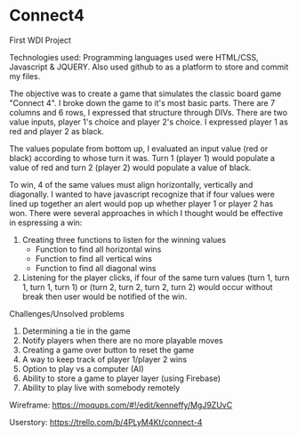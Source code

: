 # Connect4
First WDI Project

Technologies used:
Programming languages used were HTML/CSS, Javascript & JQUERY. Also used github to as a platform to store and commit my files. 

The objective was to create a game that simulates the classic board game "Connect 4". I broke down the game to it's most basic parts. There are 7 columns and 6 rows, I expressed that structure through DIVs. There are two value inputs, player 1's choice and player 2's choice. I expressed player 1 as red and player 2 as black. 

The values populate from bottom up, I evaluated an input value (red or black) according to whose turn it was. Turn 1 (player 1) would populate a value of red and turn 2 (player 2) would populate a value of black. 

To win, 4 of the same values must align horizontally, vertically and diagonally. I wanted to have javascript recognize that if four values were lined up together an alert would pop up whether player 1 or player 2 has won. There were several approaches in which I thought would be effective in espressing a win:

1. Creating three functions to listen for the winning values
	- Function to find all horizontal wins
	- Function to find all vertical wins
	- Function to find all diagonal wins
2. Listening for the player clicks, if four of the same turn values (turn 1, turn 1, turn 1, turn 1) or (turn 2, turn 2, turn 2, turn 2) would occur without break then user would be notified of the win. 

Challenges/Unsolved problems
1. Determining a tie in the game
2. Notify players when there are no more playable moves
3. Creating a game over button to reset the game
4. A way to keep track of player 1/player 2 wins
5. Option to play vs a computer (AI)
6. Ability to store a game to player layer (using Firebase)
7. Ability to play live with somebody remotely

Wireframe:
https://moqups.com/#!/edit/kenneffy/MgJ9ZUvC

Userstory:
https://trello.com/b/4PLyM4Kt/connect-4 